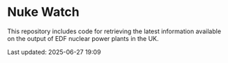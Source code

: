 # Nuke Watch

This repository includes code for retrieving the latest information available on the output of EDF nuclear power plants in the UK.

Last updated: 2025-06-27 19:09